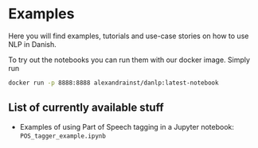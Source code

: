 Examples
========

Here you will find examples, tutorials and use-case stories on how to use NLP in Danish.

To try out the notebooks you can run them with our docker image. Simply run
```bash
docker run -p 8888:8888 alexandrainst/danlp:latest-notebook
```


## List of currently available stuff

-  Examples of using Part of Speech tagging in a Jupyter notebook: `POS_tagger_example.ipynb`